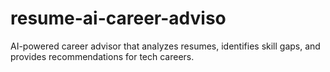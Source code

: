 # resume-ai-career-adviso
AI-powered career advisor that analyzes resumes, identifies skill gaps, and provides recommendations for tech careers.

